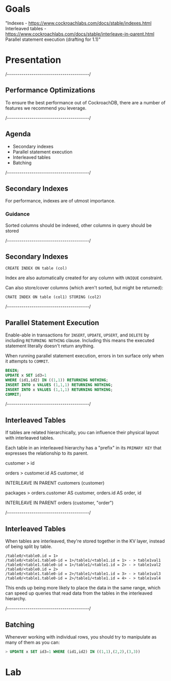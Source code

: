# Goals

"Indexes - https://www.cockroachlabs.com/docs/stable/indexes.html
Interleaved tables - https://www.cockroachlabs.com/docs/stable/interleave-in-parent.html
Parallel statement execution (drafting for 1.1)"

# Presentation

/----------------------------------------/

## Performance Optimizations

To ensure the best performance out of CockroachDB, there are a number of features we recommend you leverage.

/----------------------------------------/

## Agenda

- Secondary indexes
- Parallel statement execution
- Interleaved tables 
- Batching

/----------------------------------------/

## Secondary Indexes

For performance, indexes are of utmost importance.

### Guidance

Sorted columns should be indexed, other columns in query should be stored

/----------------------------------------/

## Secondary Indexes

`CREATE INDEX ON table (col)`

Index are also automatically created for any column with `UNIQUE` constraint. 

Can also store/cover columns (which aren't sorted, but might be returned):

`CRATE INDEX ON table (col1) STORING (col2)`

/----------------------------------------/

## Parallel Statement Execution

Enable-able in transactions for `INSERT`, `UPDATE`, `UPSERT`, and `DELETE` by including `RETURNING NOTHING` clause. Including this means the executed statement literally doesn't return anything.

When running parallel statement execution, errors in txn surface only when it attempts to `COMMIT`.

~~~ sql
BEGIN;
UPDATE x SET id3=1 
WHERE (id1,id2) IN ((1,1)) RETURNING NOTHING;
INSERT INTO x VALUES (1,1,1) RETURNING NOTHING;
INSERT INTO x VALUES (1,1,1) RETURNING NOTHING;
COMMIT;
~~~

/----------------------------------------/

## Interleaved Tables

If tables are related hierarchically, you can influence their physical layout with interleaved tables.

Each table in an interleaved hierarchy has a "prefix" in its `PRIMARY KEY` that expresses the relationship to its parent.

customer > id

orders > customer.id AS customer, id

INTERLEAVE IN PARENT customers (customer)

packages > orders.customer AS customer, orders.id AS order, id

 INTERLEAVE IN PARENT orders (customer, "order")

/----------------------------------------/

## Interleaved Tables

When tables are interleaved, they're stored together in the KV layer, instead of being split by table.

~~~
/table0/<table0.id = 1>
/table0/<table1.table0-id = 1>/table1/<table1.id = 1> - > table1val1
/table0/<table1.table0-id = 1>/table1/<table1.id = 2> - > table1val2
/table0/<table0.id = 2>
/table0/<table1.table0-id = 2>/table1/<table1.id = 3> - > table1val3
/table0/<table1.table0-id = 2>/table1/<table1.id = 4> - > table1val4
~~~

This ends up being more likely to place the data in the same range, which can speed up queries that read data from the tables in the interleaved hierarchy.

/----------------------------------------/

## Batching

Whenever working with individual rows, you should try to manipulate as many of them as you can:

~~~ sql
> UPDATE x SET id3=1 WHERE (id1,id2) IN ((1,1),(2,2),(3,3))
~~~

# Lab